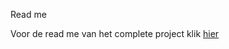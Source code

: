 Read me

Voor de read me van het complete project klik [hier](https://github.com/Demivdm/coding-the-curbs/blob/main/README.md)
